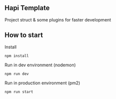 ## Hapi Template

Project struct & some plugins for faster development

## How to start
Install 

```
npm install
```

Run in dev environment (nodemon)

```
npm run dev
```

Run in production environment (pm2)

```
npm run start
```
